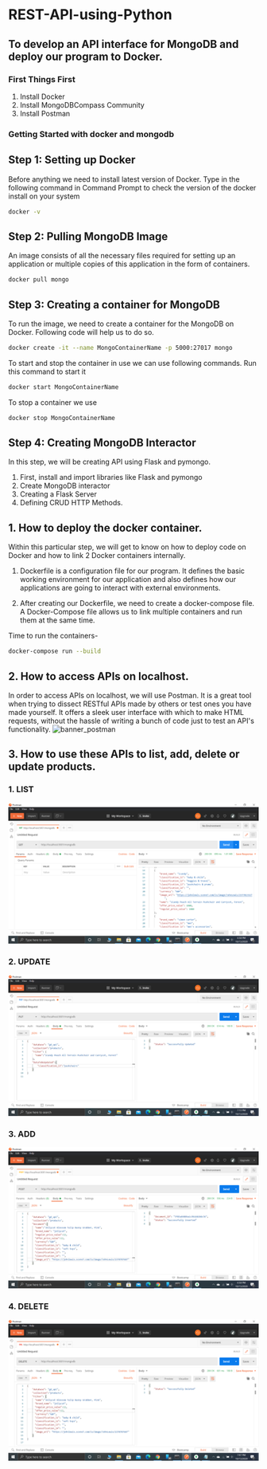 # REST-API-using-Python

To develop an API interface for MongoDB and deploy our program to Docker.
---
### First Things First 
1. Install Docker
2. Install MongoDBCompass Community
3. Install Postman

### Getting Started with docker and mongodb

Step 1: Setting up Docker
-------------------------
Before anything we need to install latest version of Docker. Type in the following command in Command Prompt to check the version of the docker install on your system
```bash
docker -v
```

Step 2: Pulling MongoDB Image
-----------------------------
An image consists of all the necessary files required for setting up an application or multiple copies of this application in the form of containers.
```bash 
docker pull mongo
```

Step 3: Creating a container for MongoDB
----------------------------------------
To run the image, we need to create a container for the MongoDB on Docker. Following code will help us to do so.
```bash
docker create -it --name MongoContainerName -p 5000:27017 mongo
```
To start and stop the container in use we can use following commands. 
Run this command to start it
```bash 
docker start MongoContainerName
```
To stop a container we use
```bash
docker stop MongoContainerName
```

Step 4: Creating MongoDB Interactor
-----------------------------------
In this step, we will be creating API using Flask and pymongo.

 1. First, install and import libraries like Flask and pymongo
 2. Create MongoDB interactor
 3. Creating a Flask Server
 4. Defining CRUD HTTP Methods.


## 1. How to deploy the docker container.
Within this particular step, we will get to know on how to deploy code on Docker and how to link 2 Docker containers internally.
 1. Dockerfile is a configuration file for our program. It defines the basic working environment for our application and also defines how our applications are going to interact with external environments.

 2. After creating our Dockerfile, we need to create a docker-compose file. A Docker-Compose file allows us to link multiple containers and run them at the same time.
      
Time to run the containers-
```bash
docker-compose run --build    
```

## 2. How to access APIs on localhost.
In order to access APIs on localhost, we will use Postman. It is a great tool when trying to dissect RESTful APIs made by others or test ones you have made yourself. It offers a sleek user interface with which to make HTML requests, without the hassle of writing a bunch of code just to test an API's functionality.
![banner_postman](https://mms.businesswire.com/media/20200206005191/en/728482/22/pm-logo-vert.jpg)
## 3. How to use these APIs to list, add, delete or update products.

### 1. LIST

![banner_postman](https://github.com/im-usb/REST-API-using-Python/blob/main/Images/Get.png)

### 2. UPDATE

![banner_postman](https://github.com/im-usb/REST-API-using-Python/blob/main/Images/put.png)

### 3. ADD

![banner_postman](https://github.com/im-usb/REST-API-using-Python/blob/main/Images/post.png)

### 4. DELETE

![banner_postman](https://github.com/im-usb/REST-API-using-Python/blob/main/Images/delete.png)
